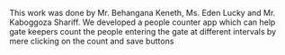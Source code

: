 This work was done by Mr. Behangana Keneth, Ms. Eden Lucky and Mr. Kaboggoza Shariff. We developed a people counter app which can help gate keepers count the people entering the gate at different intervals by mere clicking on the count and save buttons
